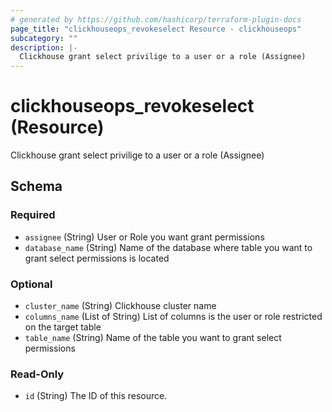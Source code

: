 ```yaml
---
# generated by https://github.com/hashicorp/terraform-plugin-docs
page_title: "clickhouseops_revokeselect Resource - clickhouseops"
subcategory: ""
description: |-
  Clickhouse grant select privilige to a user or a role (Assignee)
---
```


# clickhouseops_revokeselect (Resource)

Clickhouse grant select privilige to a user or a role (Assignee)



<!-- schema generated by tfplugindocs -->
## Schema

### Required

- `assignee` (String) User or Role you want grant permissions
- `database_name` (String) Name of the database where table you want to grant select permissions is located

### Optional

- `cluster_name` (String) Clickhouse cluster name
- `columns_name` (List of String) List of columns is the user or role restricted on the target table
- `table_name` (String) Name of the table you want to grant select permissions

### Read-Only

- `id` (String) The ID of this resource.
